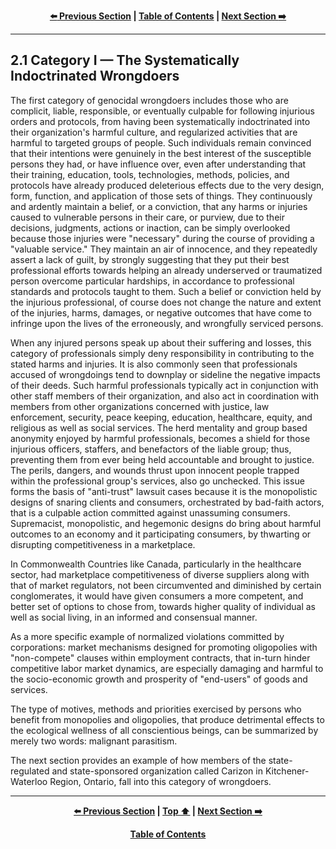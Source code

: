 <div align="center">
  
  **[:arrow_left: Previous Section][Prev] | [Table of Contents][TOC] | [Next Section :arrow_right:][Next]**
  
  [Prev]: ./02-0.md
  [Next]: ./02-1-1.md
  [TOC]: ./README.md#table-of-contents
  
</div>

---

## 2.1 Category I — The Systematically Indoctrinated Wrongdoers

The first category of genocidal wrongdoers includes those who are complicit, liable, responsible, or eventually culpable for following injurious orders and protocols, from having been systematically indoctrinated into their organization's harmful culture, and regularized activities that are harmful to targeted groups of people. Such individuals remain convinced that their intentions were genuinely in the best interest of the susceptible persons they had, or have influence over, even after understanding that their training, education, tools, technologies, methods, policies, and protocols have already produced deleterious effects due to the very design, form, function, and application of those sets of things. They continuously and ardently maintain a belief, or a conviction, that any harms or injuries caused to vulnerable persons in their care, or purview, due to their decisions, judgments, actions or inaction, can be simply overlooked because those injuries were "necessary" during the course of providing a "valuable service." They maintain an air of innocence, and they repeatedly assert a lack of guilt, by strongly suggesting that they put their best professional efforts towards helping an already underserved or traumatized person overcome particular hardships, in accordance to professional standards and protocols taught to them. Such a belief or conviction held by the injurious professional, of course does not change the nature and extent of the injuries, harms, damages, or negative outcomes that have come to infringe upon the lives of the erroneously, and wrongfully serviced persons.

When any injured persons speak up about their suffering and losses, this category of professionals simply deny responsibility in contributing to the stated harms and injuries. It is also commonly seen that professionals accused of wrongdoings tend to downplay or sideline the negative impacts of their deeds. Such harmful professionals typically act in conjunction with other staff members of their organization, and also act in coordination with members from other organizations concerned with justice, law enforcement, security, peace keeping, education, healthcare, equity, and religious as well as social services. The herd mentality and group based anonymity enjoyed by harmful professionals, becomes a shield for those injurious officers, staffers, and benefactors of the liable group; thus, preventing them from ever being held accountable and brought to justice. The perils, dangers, and wounds thrust upon innocent people trapped within the professional group's services, also go unchecked. This issue forms the basis of "anti-trust" lawsuit cases because it is the monopolistic designs of snaring clients and consumers, orchestrated by bad-faith actors, that is a culpable action committed against unassuming consumers. Supremacist, monopolistic, and hegemonic designs do bring about harmful outcomes to an economy and it participating consumers, by thwarting or disrupting competitiveness in a marketplace. 

In Commonwealth Countries like Canada, particularly in the healthcare sector, had marketplace competitiveness of diverse suppliers along with that of market regulators, not been circumvented and diminished by certain conglomerates, it would have given consumers a more competent, and better set of options to chose from, towards higher quality of individual as well as social living, in an informed and consensual manner. 

As a more specific example of normalized violations committed by corporations: market mechanisms designed for promoting oligopolies with "non-compete" clauses within employment contracts, that in-turn hinder competitive labor market dynamics, are especially damaging and harmful to the socio-economic growth and prosperity of "end-users" of goods and services. 

The type of motives, methods and priorities exercised by persons who benefit from monopolies and oligopolies, that produce detrimental effects to the ecological wellness of all conscientious beings, can be summarized by merely two words: malignant parasitism.  

The next section provides an example of how members of the state-regulated and state-sponsored organization called Carizon in Kitchener-Waterloo Region, Ontario, fall into this category of wrongdoers.  

---
<div align="center">
  
  **[:arrow_left: Previous Section][Prev] | [Top :arrow_up:][Top] | [Next Section :arrow_right:][Next]** 
  
  **[Table of Contents][TOC]**

  [Prev]: ./02-0.md
  [Top]: ./02-1.md#21-category-i--the-systematically-indoctrinated-wrongdoers
  [Next]: ./02-1-1.md
  [TOC]: ./README.md#table-of-contents
  
</div>